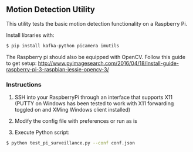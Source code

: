 ## Motion Detection Utility
This utility tests the basic motion detection functionality on a Raspberry Pi.

Install libraries with:
```sh
$ pip install kafka-python picamera imutils
```
The Raspberry pi should also be equipped with OpenCV. Follow this guide to get setup: 
http://www.pyimagesearch.com/2016/04/18/install-guide-raspberry-pi-3-raspbian-jessie-opencv-3/

### Instructions
1. SSH into your RaspberryPi through an interface that supports X11 (PUTTY on Windows has been tested to work with X11 forwarding toggled on and XMing Windows client installed)

2. Modify the config file with preferences or run as is

3. Execute Python script:

```sh
$ python test_pi_surveillance.py --conf conf.json
```
